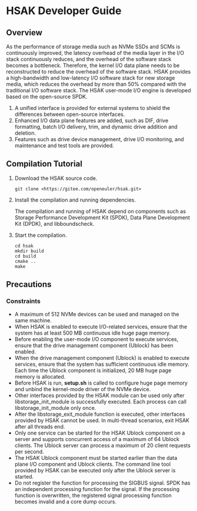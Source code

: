 # HSAK Developer Guide

## Overview

As the performance of storage media such as NVMe SSDs and SCMs is continuously improved, the latency overhead of the media layer in the I/O stack continuously reduces, and the overhead of the software stack becomes a bottleneck. Therefore, the kernel I/O data plane needs to be reconstructed to reduce the overhead of the software stack. HSAK provides a high-bandwidth and low-latency I/O software stack for new storage media, which reduces the overhead by more than 50% compared with the traditional I/O software stack.
The HSAK user-mode I/O engine is developed based on the open-source SPDK.

1. A unified interface is provided for external systems to shield the differences between open-source interfaces.
2. Enhanced I/O data plane features are added, such as DIF, drive formatting, batch I/O delivery, trim, and dynamic drive addition and deletion.
3. Features such as drive device management, drive I/O monitoring, and maintenance and test tools are provided.

## Compilation Tutorial

1. Download the HSAK source code.

    ```shell
    git clone <https://gitee.com/openeuler/hsak.git>
    ```

2. Install the compilation and running dependencies.

    The compilation and running of HSAK depend on components such as Storage Performance Development Kit (SPDK), Data Plane Development Kit (DPDK), and libboundscheck.

3. Start the compilation.

    ```shell
    cd hsak
    mkdir build
    cd build
    cmake ..
    make
    ```

## Precautions

### Constraints

- A maximum of 512 NVMe devices can be used and managed on the same machine.
- When HSAK is enabled to execute I/O-related services, ensure that the system has at least 500 MB continuous idle huge page memory.
- Before enabling the user-mode I/O component to execute services, ensure that the drive management component (Ublock) has been enabled.
- When the drive management component (Ublock) is enabled to execute services, ensure that the system has sufficient continuous idle memory. Each time the Ublock component is initialized, 20 MB huge page memory is allocated.
- Before HSAK is run, **setup.sh** is called to configure huge page memory and unbind the kernel-mode driver of the NVMe device.
- Other interfaces provided by the HSAK module can be used only after libstorage_init_module is successfully executed. Each process can call libstorage_init_module only once.
- After the libstorage_exit_module function is executed, other interfaces provided by HSAK cannot be used. In multi-thread scenarios, exit HSAK after all threads end.
- Only one service can be started for the HSAK Ublock component on a server and supports concurrent access of a maximum of 64 Ublock clients. The Ublock server can process a maximum of 20 client requests per second.
- The HSAK Ublock component must be started earlier than the data plane I/O component and Ublock clients. The command line tool provided by HSAK can be executed only after the Ublock server is started.
- Do not register the function for processing the SIGBUS signal. SPDK has an independent processing function for the signal. If the processing function is overwritten, the registered signal processing function becomes invalid and a core dump occurs.
